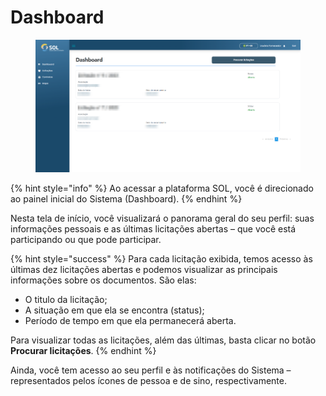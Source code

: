 # Dashboard

<figure><img src="../../.gitbook/assets/dash-forn.png" alt=""><figcaption></figcaption></figure>

{% hint style="info" %}
Ao acessar a plataforma SOL, você é direcionado ao painel inicial do Sistema (Dashboard).
{% endhint %}

Nesta tela de início, você visualizará o panorama geral do seu perfil: suas informações pessoais e as últimas licitações abertas – que você está participando ou que pode participar.

{% hint style="success" %}
Para cada licitação exibida, temos acesso às últimas dez licitações abertas e podemos visualizar as principais informações sobre os documentos. São elas:

* O titulo da licitação;
* A situação em que ela se encontra (status);
* Período de tempo em que ela permanecerá aberta.

Para visualizar todas as licitações, além das últimas, basta clicar no botão **Procurar licitações**.
{% endhint %}

Ainda, você tem acesso ao seu perfil e às notificações do Sistema – representados pelos ícones de pessoa e de sino, respectivamente.
